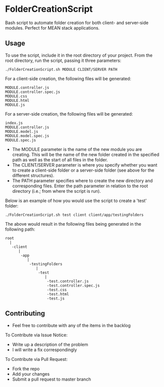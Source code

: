 FolderCreationScript
==============

Bash script to automate folder creation for both client- and server-side modules.
Perfect for MEAN stack applications.

## Usage
To use the script, include it in the root directory of your project.
From the root directory, run the script, passing it three parameters:
```
./FolderCreationScript.sh MODULE CLIENT/SERVER PATH
```
For a client-side creation, the following files will be generated:
```
MODULE.controller.js
MODULE.controller.spec.js
MODULE.css
MODULE.html
MODULE.js
```
For a server-side creation, the following files will be generated:
```
index.js
MODULE.controller.js
MODULE.model.js
MODULE.model.spec.js
MODULE.spec.js
```

* The MODULE parameter is the name of the new module you are creating. This will be the name of the new folder created in the specified path as well as the start of all files in the folder.
* The CLIENT/SERVER parameter is where you specify whether you want to create a client-side folder or a server-side folder (see above for the different structures).
* The PATH parameter specifies where to create the new directory and corresponding files.  Enter the path parameter in relation to the root directory (i.e.; from where the script is run).

Below is an example of how you would use the script to create a 'test' folder:
```
./FolderCreationScript.sh test client client/app/testingFolders
```
The above would result in the following files being generated in the following path:
```
root
  |
   -client
      |
       -app
          |
           -testingFolders
              |
               -test
                  |
                   -test.controller.js
                   -test.controller.spec.js
                   -test.css
                   -test.html
                   -test.js
```

## Contributing

* Feel free to contribute with any of the items in the backlog

To Contribute via Issue Notice:
* Write up a description of the problem
* I will write a fix correspondingly

To Contribute via Pull Request:
* Fork the repo
* Add your changes
* Submit a pull request to master branch
